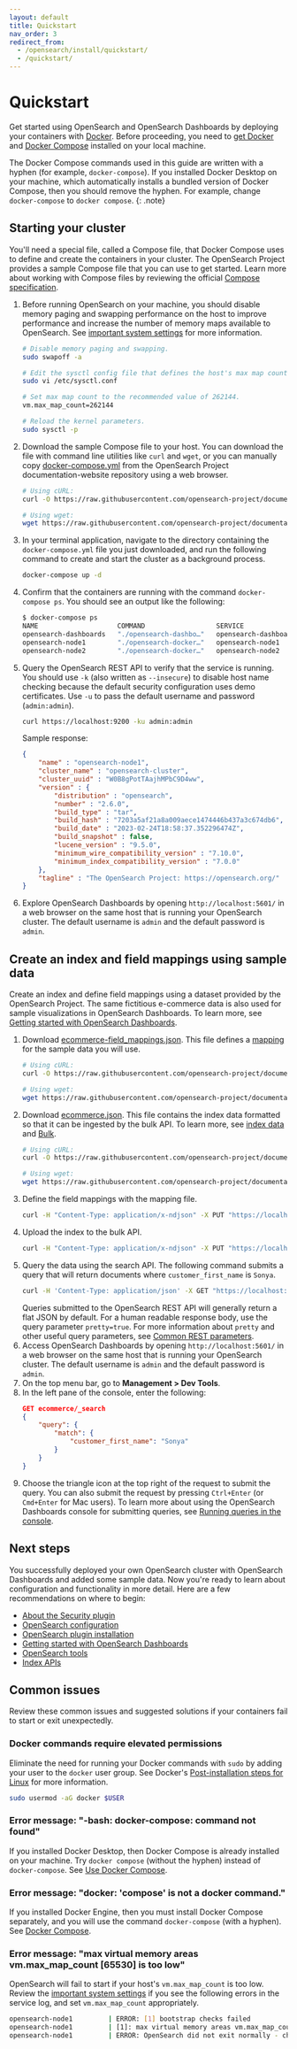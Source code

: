 ```yaml
---
layout: default
title: Quickstart
nav_order: 3
redirect_from: 
  - /opensearch/install/quickstart/
  - /quickstart/
---
```


# Quickstart

Get started using OpenSearch and OpenSearch Dashboards by deploying your containers with [Docker](https://www.docker.com/). Before proceeding, you need to [get Docker](https://docs.docker.com/get-docker/) and [Docker Compose](https://github.com/docker/compose) installed on your local machine. 

The Docker Compose commands used in this guide are written with a hyphen (for example, `docker-compose`). If you installed Docker Desktop on your machine, which automatically installs a bundled version of Docker Compose, then you should remove the hyphen. For example, change `docker-compose` to `docker compose`.
{: .note}

## Starting your cluster

You'll need a special file, called a Compose file, that Docker Compose uses to define and create the containers in your cluster. The OpenSearch Project provides a sample Compose file that you can use to get started. Learn more about working with Compose files by reviewing the official [Compose specification](https://docs.docker.com/compose/compose-file/).

1. Before running OpenSearch on your machine, you should disable memory paging and swapping performance on the host to improve performance and increase the number of memory maps available to OpenSearch. See [important system settings]({{site.url}}{{site.baseurl}}/opensearch/install/important-settings/) for more information.
    ```bash
    # Disable memory paging and swapping.
    sudo swapoff -a

    # Edit the sysctl config file that defines the host's max map count.
    sudo vi /etc/sysctl.conf

    # Set max map count to the recommended value of 262144.
    vm.max_map_count=262144

    # Reload the kernel parameters.
    sudo sysctl -p
    ```  
1. Download the sample Compose file to your host. You can download the file with command line utilities like `curl` and `wget`, or you can manually copy [docker-compose.yml](https://github.com/opensearch-project/documentation-website/blob/{{site.opensearch_major_minor_version}}/assets/examples/docker-compose.yml) from the OpenSearch Project documentation-website repository using a web browser.
    ```bash
    # Using cURL:
    curl -O https://raw.githubusercontent.com/opensearch-project/documentation-website/{{site.opensearch_major_minor_version}}/assets/examples/docker-compose.yml

    # Using wget:
    wget https://raw.githubusercontent.com/opensearch-project/documentation-website/{{site.opensearch_major_minor_version}}/assets/examples/docker-compose.yml
    ```
1. In your terminal application, navigate to the directory containing the `docker-compose.yml` file you just downloaded, and run the following command to create and start the cluster as a background process.
    ```bash
    docker-compose up -d
    ```
1. Confirm that the containers are running with the command `docker-compose ps`. You should see an output like the following:
    ```bash
    $ docker-compose ps
    NAME                    COMMAND                  SERVICE                 STATUS              PORTS
    opensearch-dashboards   "./opensearch-dashbo…"   opensearch-dashboards   running             0.0.0.0:5601->5601/tcp
    opensearch-node1        "./opensearch-docker…"   opensearch-node1        running             0.0.0.0:9200->9200/tcp, 9300/tcp, 0.0.0.0:9600->9600/tcp, 9650/tcp
    opensearch-node2        "./opensearch-docker…"   opensearch-node2        running             9200/tcp, 9300/tcp, 9600/tcp, 9650/tcp
    ```
1. Query the OpenSearch REST API to verify that the service is running. You should use `-k` (also written as `--insecure`) to disable host name checking because the default security configuration uses demo certificates. Use `-u` to pass the default username and password (`admin:admin`).
    ```bash
    curl https://localhost:9200 -ku admin:admin
    ```
    Sample response:
    ```json
    {
        "name" : "opensearch-node1",
        "cluster_name" : "opensearch-cluster",
        "cluster_uuid" : "W0B8gPotTAajhMPbC9D4ww",
        "version" : {
            "distribution" : "opensearch",
            "number" : "2.6.0",
            "build_type" : "tar",
            "build_hash" : "7203a5af21a8a009aece1474446b437a3c674db6",
            "build_date" : "2023-02-24T18:58:37.352296474Z",
            "build_snapshot" : false,
            "lucene_version" : "9.5.0",
            "minimum_wire_compatibility_version" : "7.10.0",
            "minimum_index_compatibility_version" : "7.0.0"
        },
        "tagline" : "The OpenSearch Project: https://opensearch.org/"
    }
    ```
1. Explore OpenSearch Dashboards by opening `http://localhost:5601/` in a web browser on the same host that is running your OpenSearch cluster. The default username is `admin` and the default password is `admin`.

## Create an index and field mappings using sample data

Create an index and define field mappings using a dataset provided by the OpenSearch Project. The same fictitious e-commerce data is also used for sample visualizations in OpenSearch Dashboards. To learn more, see [Getting started with OpenSearch Dashboards]({{site.url}}{{site.baseurl}}/dashboards/index/).

1. Download [ecommerce-field_mappings.json](https://github.com/opensearch-project/documentation-website/blob/{{site.opensearch_major_minor_version}}/assets/examples/ecommerce-field_mappings.json). This file defines a [mapping]({{site.url}}{{site.baseurl}}/opensearch/mappings/) for the sample data you will use.
    ```bash
    # Using cURL:
    curl -O https://raw.githubusercontent.com/opensearch-project/documentation-website/{{site.opensearch_major_minor_version}}/assets/examples/ecommerce-field_mappings.json

    # Using wget:
    wget https://raw.githubusercontent.com/opensearch-project/documentation-website/{{site.opensearch_major_minor_version}}/assets/examples/ecommerce-field_mappings.json
    ```
1. Download [ecommerce.json](https://github.com/opensearch-project/documentation-website/blob/{{site.opensearch_major_minor_version}}/assets/examples/ecommerce.json). This file contains the index data formatted so that it can be ingested by the bulk API. To learn more, see [index data]({{site.url}}{{site.baseurl}}/opensearch/index-data/) and [Bulk]({{site.url}}{{site.baseurl}}/api-reference/document-apis/bulk/).
    ```bash
    # Using cURL:
    curl -O https://raw.githubusercontent.com/opensearch-project/documentation-website/{{site.opensearch_major_minor_version}}/assets/examples/ecommerce.json

    # Using wget:
    wget https://raw.githubusercontent.com/opensearch-project/documentation-website/{{site.opensearch_major_minor_version}}/assets/examples/ecommerce.json
    ```
1. Define the field mappings with the mapping file.
    ```bash
    curl -H "Content-Type: application/x-ndjson" -X PUT "https://localhost:9200/ecommerce" -ku admin:admin --data-binary "@ecommerce-field_mappings.json"
    ```
1. Upload the index to the bulk API.
    ```bash
    curl -H "Content-Type: application/x-ndjson" -X PUT "https://localhost:9200/ecommerce/_bulk" -ku admin:admin --data-binary "@ecommerce.json"
    ```
1. Query the data using the search API. The following command submits a query that will return documents where `customer_first_name` is `Sonya`.
    ```bash
    curl -H 'Content-Type: application/json' -X GET "https://localhost:9200/ecommerce/_search?pretty=true" -ku admin:admin -d' {"query":{"match":{"customer_first_name":"Sonya"}}}'
    ```
    Queries submitted to the OpenSearch REST API will generally return a flat JSON by default. For a human readable response body, use the query parameter `pretty=true`. For more information about `pretty` and other useful query parameters, see [Common REST parameters]({{site.url}}{{site.baseurl}}/opensearch/common-parameters/).
1. Access OpenSearch Dashboards by opening `http://localhost:5601/` in a web browser on the same host that is running your OpenSearch cluster. The default username is `admin` and the default password is `admin`.
1. On the top menu bar, go to **Management > Dev Tools**.
1. In the left pane of the console, enter the following:
    ```json
    GET ecommerce/_search
    {
        "query": {
            "match": {
                "customer_first_name": "Sonya"
            }
        }
    }
    ```
1. Choose the triangle icon at the top right of the request to submit the query. You can also submit the request by pressing `Ctrl+Enter` (or `Cmd+Enter` for Mac users). To learn more about using the OpenSearch Dashboards console for submitting queries, see [Running queries in the console]({{site.url}}{{site.baseurl}}/dashboards/run-queries/).

## Next steps

You successfully deployed your own OpenSearch cluster with OpenSearch Dashboards and added some sample data. Now you're ready to learn about configuration and functionality in more detail. Here are a few recommendations on where to begin:
- [About the Security plugin]({{site.url}}{{site.baseurl}}/security/index/)
- [OpenSearch configuration]({{site.url}}{{site.baseurl}}/install-and-configure/configuring-opensearch/)
- [OpenSearch plugin installation]({{site.url}}{{site.baseurl}}/opensearch/install/plugins/)
- [Getting started with OpenSearch Dashboards]({{site.url}}{{site.baseurl}}/dashboards/index/)
- [OpenSearch tools]({{site.url}}{{site.baseurl}}/tools/index/)
- [Index APIs]({{site.url}}{{site.baseurl}}/api-reference/index-apis/index/)

## Common issues

Review these common issues and suggested solutions if your containers fail to start or exit unexpectedly.

### Docker commands require elevated permissions

Eliminate the need for running your Docker commands with `sudo` by adding your user to the `docker` user group. See Docker's [Post-installation steps for Linux](https://docs.docker.com/engine/install/linux-postinstall/) for more information.
```bash
sudo usermod -aG docker $USER
```

### Error message: "-bash: docker-compose: command not found"

If you installed Docker Desktop, then Docker Compose is already installed on your machine. Try `docker compose` (without the hyphen) instead of `docker-compose`. See [Use Docker Compose](https://docs.docker.com/get-started/08_using_compose/).

### Error message: "docker: 'compose' is not a docker command."

If you installed Docker Engine, then you must install Docker Compose separately, and you will use the command `docker-compose` (with a hyphen). See [Docker Compose](https://github.com/docker/compose).

### Error message: "max virtual memory areas vm.max_map_count [65530] is too low"

OpenSearch will fail to start if your host's `vm.max_map_count` is too low. Review the [important system settings]({{site.url}}{{site.baseurl}}/opensearch/install/important-settings/) if you see the following errors in the service log, and set `vm.max_map_count` appropriately.
```bash
opensearch-node1         | ERROR: [1] bootstrap checks failed
opensearch-node1         | [1]: max virtual memory areas vm.max_map_count [65530] is too low, increase to at least [262144]
opensearch-node1         | ERROR: OpenSearch did not exit normally - check the logs at /usr/share/opensearch/logs/opensearch-cluster.log
```